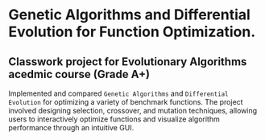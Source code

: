 # Genetic Algorithms and Differential Evolution for Function Optimization.

## Classwork project for Evolutionary Algorithms acedmic course (Grade A+)

Implemented and compared `Genetic Algorithms` and `Differential Evolution` for optimizing a variety of benchmark functions. The project involved designing selection, crossover, and mutation techniques, allowing users to interactively optimize functions and visualize algorithm performance through an intuitive GUI.
